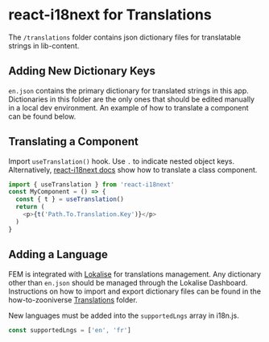 # react-i18next for Translations

The `/translations` folder contains json dictionary files for translatable strings in lib-content.


## Adding New Dictionary Keys

`en.json` contains the primary dictionary for translated strings in this app. Dictionaries in this folder are the only ones that should be edited manually in a local dev environment. An example of how to translate a component can be found below.


## Translating a Component

Import `useTranslation()` hook. Use `.` to indicate nested object keys. Alternatively, [react-i18next docs](https://react.i18next.com/latest/withtranslation-hoc) show how to translate a class component.

```js
import { useTranslation } from 'react-i18next'
const MyComponent = () => {
  const { t } = useTranslation()
  return (
    <p>{t('Path.To.Translation.Key')}</p>
  )
}
```


## Adding a Language

FEM is integrated with [Lokalise](https://app.lokalise.com) for translations management. Any dictionary other than `en.json` should be managed through the Lokalise Dashboard. Instructions on how to import and export dictionary files can be found in the how-to-zooniverse [Translations](https://github.com/zooniverse/how-to-zooniverse/tree/master/Translations) folder.

New languages must be added into the `supportedLngs` array in i18n.js.

```js
const supportedLngs = ['en', 'fr']
```
